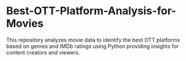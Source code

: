 # Best-OTT-Platform-Analysis-for-Movies
This repository analyzes movie data to identify the best OTT platforms based on genres and IMDb ratings using Python  providing insights for content creators and viewers.
